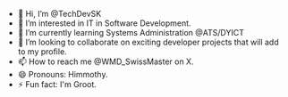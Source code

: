 - 👋 Hi, I’m @TechDevSK
- 👀 I’m interested in IT in Software Development.
- 🌱 I’m currently learning Systems Administration @ATS/DYICT
- 💞️ I’m looking to collaborate on exciting developer projects that will add to my profile.
- 📫 How to reach me @WMD_SwissMaster on X.
- 😄 Pronouns: Himmothy.
- ⚡ Fun fact: I'm Groot.

<!---
TechDevSK/TechDevSK is a ✨ special ✨ repository because its `README.md` (this file) appears on your GitHub profile.
You can click the Preview link to take a look at your changes.
--->
